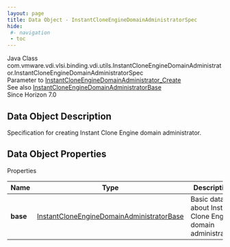```yaml
---
layout: page
title: Data Object - InstantCloneEngineDomainAdministratorSpec
hide:
 #- navigation
 - toc
---
```






Java Class
    com.vmware.vdi.vlsi.binding.vdi.utils.InstantCloneEngineDomainAdministrator.InstantCloneEngineDomainAdministratorSpec  
Parameter to
     [InstantCloneEngineDomainAdministrator_Create](vdi.utils.InstantCloneEngineDomainAdministrator.md#create)  
See also
     [InstantCloneEngineDomainAdministratorBase](vdi.utils.InstantCloneEngineDomainAdministrator.DomainAdministratorBase.md)  
Since 
    Horizon 7.0

## Data Object Description 

Specification for creating Instant Clone Engine domain administrator. 

## Data Object Properties

Properties

Name |  Type |  Description   
---|---|---  
**base**| [InstantCloneEngineDomainAdministratorBase](vdi.utils.InstantCloneEngineDomainAdministrator.DomainAdministratorBase.md)|  Basic data about Instant Clone Engine domain administrator.   
  
  
  

  
  

